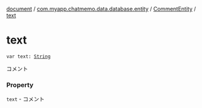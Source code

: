 [document](../../index.md) / [com.myapp.chatmemo.data.database.entity](../index.md) / [CommentEntity](index.md) / [text](./text.md)

# text

`var text: `[`String`](https://kotlinlang.org/api/latest/jvm/stdlib/kotlin/-string/index.html)

コメント

### Property

`text` - コメント